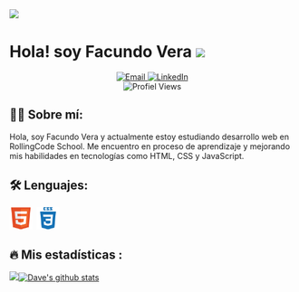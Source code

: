 <div>
    <img src="https://imgur.com/a/deICiTN" width=100 />
</div>
  <h1>
    Hola!
    soy Facundo Vera
    <img src="https://media.giphy.com/media/hvRJCLFzcasrR4ia7z/giphy.gif" width=40 />
  </h1>
</div>

<div id="badges" align="center">
  <a href="mailto:facundovera.dev@gmail.com">
    <img src="https://img.shields.io/badge/e‑mail-D14836.svg?style=for-the-badge&logo=GMail&logoColor=white" alt="Email"/>
  </a>
  <a href="https://www.linkedin.com/in/facundo-vera-175101378/">
    <img src="https://img.shields.io/badge/linkedin-0077B5.svg?style=for-the-badge&logo=linkedin&logoColor=white" alt="LinkedIn"/>
  </a>
</div>


<div id="profile-views" align="center">
  <img src="https://komarev.com/ghpvc/?username=Facundo-Vera&style=flat-square&color=blue" alt="Profiel Views"/>
</div>


## :man_technologist: Sobre mí:
Hola, soy Facundo Vera y actualmente estoy estudiando desarrollo web en RollingCode School. Me encuentro en proceso de aprendizaje y mejorando mis habilidades en tecnologías como HTML, CSS y JavaScript.
## :hammer_and_wrench: Lenguajes:
<div>
  <img src="https://github.com/devicons/devicon/blob/master/icons/html5/html5-original.svg" title="HTML5" alt="HTML" width="40" height="40"/>&nbsp;
    <img src="https://github.com/devicons/devicon/blob/master/icons/css3/css3-plain-wordmark.svg"  title="CSS3" alt="CSS" width="40" height="40"/>&nbsp;
</div>
 

  
## :fire: Mis estadísticas :


<a href="https://github.com/Facundo-Vera">
  <img align="left" src="https://github-readme-stats.vercel.app/api/top-langs/?username=Facundo-Vera&theme=tokyonight" />
  </a>

<a href="https://github.com/Facundo-Vera">
 <img align="center" src="https://github-readme-stats.vercel.app/api?username=Facundo-Vera&show_icons=true&theme=tokyonight&line_height=27" alt="Dave's github stats"/>
</a>

<br/>
<br/>
<br/>


